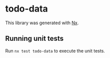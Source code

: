 # todo-data

This library was generated with [Nx](https://nx.dev).

## Running unit tests

Run `nx test todo-data` to execute the unit tests.
